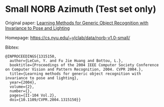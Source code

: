 # Small NORB Azimuth (Test set only)

Original paper: [Learning Methods for Generic Object Recognition with Invariance to Pose and Lighting](https://ieeexplore.ieee.org/document/1315150)

Homepage: https://cs.nyu.edu/~ylclab/data/norb-v1.0-small/

Bibtex:
```
@INPROCEEDINGS{1315150,
  author={LeCun, Y. and Fu Jie Huang and Bottou, L.},
  booktitle={Proceedings of the 2004 IEEE Computer Society Conference on Computer Vision and Pattern Recognition, 2004. CVPR 2004.}, 
  title={Learning methods for generic object recognition with invariance to pose and lighting}, 
  year={2004},
  volume={2},
  number={},
  pages={II-104 Vol.2},
  doi={10.1109/CVPR.2004.1315150}}
```